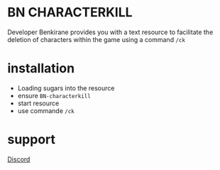 # BN CHARACTERKILL 
Developer Benkirane provides you with a text resource to facilitate the deletion of characters within the game using a command ```/ck```
# installation 
- Loading sugars into the resource
- ensure ```BN-characterkill```
- start resource
- use commande ```/ck```
# support 
[Discord](https://discord.gg/DZxHb2A4tR)
